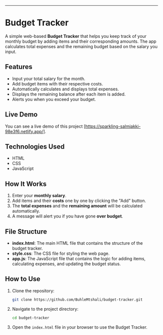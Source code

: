 

---

# Budget Tracker

A simple web-based **Budget Tracker** that helps you keep track of your monthly budget by adding items and their corresponding amounts. The app calculates total expenses and the remaining budget based on the salary you input.

## Features

- Input your total salary for the month.
- Add budget items with their respective costs.
- Automatically calculates and displays total expenses.
- Displays the remaining balance after each item is added.
- Alerts you when you exceed your budget.

## Live Demo

You can see a live demo of this project [https://sparkling-salmiakki-98e3f6.netlify.app/].

## Technologies Used

- HTML
- CSS
- JavaScript

## How It Works

1. Enter your **monthly salary**.
2. Add items and their **costs** one by one by clicking the "Add" button.
3. The **total expenses** and the **remaining amount** will be calculated automatically.
4. A message will alert you if you have gone **over budget**.

## File Structure

- **index.html**: The main HTML file that contains the structure of the budget tracker.
- **style.css**: The CSS file for styling the web page.
- **app.js**: The JavaScript file that contains the logic for adding items, calculating expenses, and updating the budget status.

## How to Use

1. Clone the repository:

    ```bash
    git clone https://github.com/BuhleMtshali/budget-tracker.git
    ```

2. Navigate to the project directory:

    ```bash
    cd budget-tracker
    ```

3. Open the `index.html` file in your browser to use the Budget Tracker.



